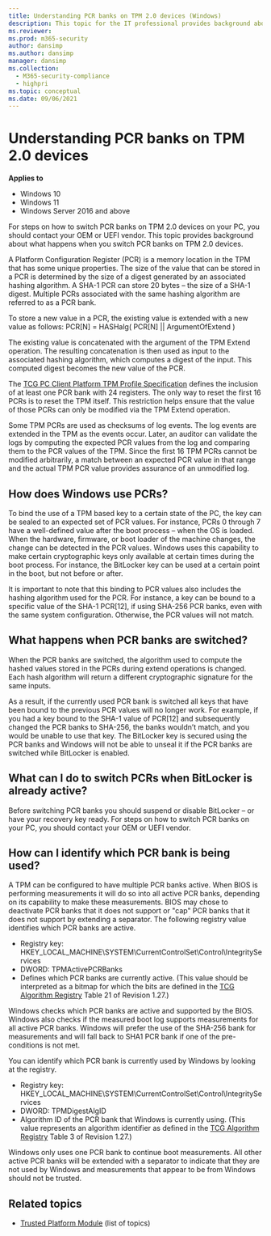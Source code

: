 ```yaml
---
title: Understanding PCR banks on TPM 2.0 devices (Windows)
description: This topic for the IT professional provides background about what happens when you switch PCR banks on TPM 2.0 devices.
ms.reviewer: 
ms.prod: m365-security
author: dansimp
ms.author: dansimp
manager: dansimp
ms.collection:
  - M365-security-compliance
  - highpri
ms.topic: conceptual
ms.date: 09/06/2021
---
```


# Understanding PCR banks on TPM 2.0 devices

**Applies to**
-   Windows 10
-   Windows 11
-   Windows Server 2016 and above

For steps on how to switch PCR banks on TPM 2.0 devices on your PC, you should contact your OEM or UEFI vendor. This topic provides background about what happens when you switch PCR banks on TPM 2.0 devices.

A Platform Configuration Register (PCR) is a memory location in the TPM that has some unique properties. The size of the value that can be stored in a PCR is determined by the size of a digest generated by an associated hashing algorithm. A SHA-1 PCR can store 20 bytes – the size of a SHA-1 digest. Multiple PCRs associated with the same hashing algorithm are referred to as a PCR bank.

To store a new value in a PCR, the existing value is extended with a new value as follows:
PCR\[N\] = HASHalg( PCR\[N\] || ArgumentOfExtend )

The existing value is concatenated with the argument of the TPM Extend operation. The resulting concatenation is then used as input to the associated hashing algorithm, which computes a digest of the input. This computed digest becomes the new value of the PCR.

The [TCG PC Client Platform TPM Profile Specification](http://www.trustedcomputinggroup.org/pc-client-platform-tpm-profile-ptp-specification/) defines the inclusion of at least one PCR bank with 24 registers. The only way to reset the first 16 PCRs is to reset the TPM itself. This restriction helps ensure that the value of those PCRs can only be modified via the TPM Extend operation.

Some TPM PCRs are used as checksums of log events. The log events are extended in the TPM as the events occur. Later, an auditor can validate the logs by computing the expected PCR values from the log and comparing them to the PCR values of the TPM. Since the first 16 TPM PCRs cannot be modified arbitrarily, a match between an expected PCR value in that range and the actual TPM PCR value provides assurance of an unmodified log.

## How does Windows use PCRs?

To bind the use of a TPM based key to a certain state of the PC, the key can be sealed to an expected set of PCR values. For instance, PCRs 0 through 7 have a well-defined value after the boot process – when the OS is loaded. When the hardware, firmware, or boot loader of the machine changes, the change can be detected in the PCR values. Windows uses this capability to make certain cryptographic keys only available at certain times during the boot process. For instance, the BitLocker key can be used at a certain point in the boot, but not before or after.

It is important to note that this binding to PCR values also includes the hashing algorithm used for the PCR. For instance, a key can be bound to a specific value of the SHA-1 PCR\[12\], if using SHA-256 PCR banks, even with the same system configuration. Otherwise, the PCR values will not match.

## What happens when PCR banks are switched?

When the PCR banks are switched, the algorithm used to compute the hashed values stored in the PCRs during extend operations is changed. Each hash algorithm will return a different cryptographic signature for the same inputs.

As a result, if the currently used PCR bank is switched all keys that have been bound to the previous PCR values will no longer work. For example, if you had a key bound to the SHA-1 value of PCR\[12\] and subsequently changed the PCR banks to SHA-256, the banks wouldn’t match, and you would be unable to use that key. The BitLocker key is secured using the PCR banks and Windows will not be able to unseal it if the PCR banks are switched while BitLocker is enabled.

## What can I do to switch PCRs when BitLocker is already active?

Before switching PCR banks you should suspend or disable BitLocker – or have your recovery key ready. For steps on how to switch PCR banks on your PC, you should contact your OEM or UEFI vendor.

## How can I identify which PCR bank is being used?

A TPM can be configured to have multiple PCR banks active. When BIOS is performing measurements it will do so into all active PCR banks, depending on its capability to make these measurements. BIOS may chose to deactivate PCR banks that it does not support or "cap" PCR banks that it does not support by extending a separator. The following registry value identifies which PCR banks are active.

- Registry key: HKEY_LOCAL_MACHINE\SYSTEM\CurrentControlSet\Control\IntegrityServices<br>
- DWORD: TPMActivePCRBanks<br>
- Defines which PCR banks are currently active. (This value should be interpreted as a bitmap for which the bits are defined in the [TCG Algorithm Registry](https://trustedcomputinggroup.org/resource/tcg-algorithm-registry/) Table 21 of Revision 1.27.)<br>

Windows checks which PCR banks are active and supported by the BIOS. Windows also checks if the measured boot log supports measurements for all active PCR banks. Windows will prefer the use of the SHA-256 bank for measurements and will fall back to SHA1 PCR bank if one of the pre-conditions is not met.

You can identify which PCR bank is currently used by Windows by looking at the registry.

- Registry key: HKEY_LOCAL_MACHINE\SYSTEM\CurrentControlSet\Control\IntegrityServices<br>
- DWORD: TPMDigestAlgID<br>
- Algorithm ID of the PCR bank that Windows is currently using. (This value represents an algorithm identifier as defined in the [TCG Algorithm Registry](https://trustedcomputinggroup.org/resource/tcg-algorithm-registry/) Table 3 of Revision 1.27.)<br>

Windows only uses one PCR bank to continue boot measurements. All other active PCR banks will be extended with a separator to indicate that they are not used by Windows and measurements that appear to be from Windows should not be trusted.

## Related topics

- [Trusted Platform Module](trusted-platform-module-top-node.md) (list of topics)
